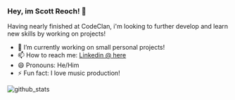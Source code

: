 ### Hey, im Scott Reoch! 👋

Having nearly finished at CodeClan, i'm looking to further develop and learn new skills by working on projects!  

- 🔭 I’m currently working on small personal projects!
- 📫 How to reach me: [Linkedin @ here](https://www.linkedin.com/in/scott-reoch/)
- 😄 Pronouns: He/Him
- ⚡ Fun fact: I love music production! 


![github_stats](https://github-readme-stats.vercel.app/api?username=sreoch&&show_icons=true&title_color=ffffff&icon_color=bb2afc&text_color=daf7dc&bg_color=151515)
